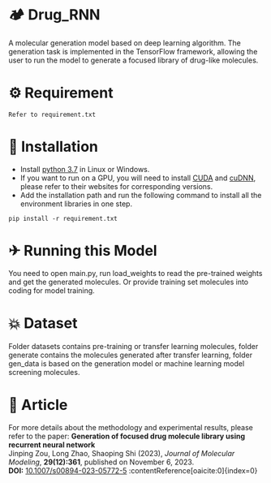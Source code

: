 # 🏕 Drug_RNN
A molecular generation model based on deep learning algorithm. The generation task is implemented in the TensorFlow framework, allowing the user to run the model to generate a focused library of drug-like molecules.

# ⚙ Requirement
```
Refer to requirement.txt
```

# 🔧 Installation
* Install [python 3.7](https://www.python.org/downloads/) in Linux or Windows.
* If you want to run on a GPU, you will need to install [CUDA](https://developer.nvidia.com/cuda-downloads) and [cuDNN](https://developer.nvidia.com/cudnn), please refer to their websites for corresponding versions.
* Add the installation path and run the following command to install all the environment libraries in one step.
```
pip install -r requirement.txt
```

# ✈ Running this Model
You need to open main.py, run load_weights to read the pre-trained weights and get the generated molecules.
Or provide training set molecules into coding for model training.

# 💥 Dataset
Folder datasets contains pre-training or transfer learning molecules, folder generate contains the molecules generated after transfer learning, folder gen_data is based on the generation model or machine learning model screening molecules.

# 📖 Article
For more details about the methodology and experimental results, please refer to the paper:
**Generation of focused drug molecule library using recurrent neural network**  
Jinping Zou, Long Zhao, Shaoping Shi (2023), *Journal of Molecular Modeling*, **29(12):361**, published on November 6, 2023.  
**DOI:** [10.1007/s00894-023-05772-5](https://doi.org/10.1007/s00894-023-05772-5) :contentReference[oaicite:0]{index=0}
